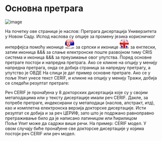 # Основна претрага 
 
 ![image](https://user-images.githubusercontent.com/29538544/164893245-3b8e4ac7-e227-4171-80e7-185e6c3aa6ff.png)
 
На почетку ове странице је наслов: Претрага дисертација Универзитета у Новом Саду. Испод наслова  су опције за промену језика корисничког интерфејса помоћу иконице ![image](../images/serbian.png) за српски и иконице ![image](../images/english.png) за енглески, затим иконица &&& за слање електронске поште развојном тиму CRIS система и иконица &&& за преузимање овог упутства. 
Поред основне претраге постоји и напредна претрага. Ако се кликне на опцију у менију напредна претрага, онда се добија страница за напредну претрагу, а упутство је ОВДЕ
На слици је дат пример основне претраге. Ако се у поље Упит унесе текст CERIF, и кликне на опцију у менију Тражи, добија се следећи резултат претраге:     
 
Реч CERIF је пронађена у 8 докторских дисертација које су у својим метаподацима или у тексту дисертације имали реч CERIF. Дакле, за потребе претраге, индексирани су метаподаци (наслов, апстракт, итд), као и комплетна електронска верзија докторске дисертације. Исти резултат се добија и за реч ЦЕРИФ, зато што је подржано равноправно претраживање било да је написано латиницом или ћирилицом    
Поље Упит може да садржи више речи. На пример: CERIF модел. У овом случају биће пронађене све докторске дисертације у којима постоји реч CERIF или реч модел.  

